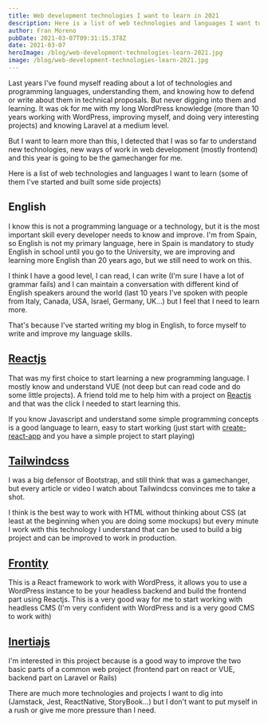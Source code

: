 ```yaml
---
title: Web development technologies I want to learn in 2021
description: Here is a list of web technologies and languages I want to learn in 2021
author: Fran Moreno
pubDate: 2021-03-07T09:31:15.378Z
date: 2021-03-07
heroImage: /blog/web-development-technologies-learn-2021.jpg
image: /blog/web-development-technologies-learn-2021.jpg
---
```


Last years I've found myself reading about a lot of technologies and programming languages, understanding them, and knowing how to defend or write about them in technical proposals. But never digging into them and learning. It was ok for me with my long WordPress knowledge (more than 10 years working with WordPress, improving myself, and doing very interesting projects) and knowing Laravel at a medium level.

But I want to learn more than this, I detected that I was so far to understand new technologies, new ways of work in web development (mostly frontend) and this year is going to be the gamechanger for me.

Here is a list of web technologies and languages I want to learn (some of them I've started and built some side projects)

## English

I know this is not a programming language or a technology, but it is the most important skill every developer needs to know and improve. I'm from Spain, so English is not my primary language, here in Spain is mandatory to study English in school until you go to the University, we are improving and learning more English than 20 years ago, but we still need to work on this.

I think I have a good level, I can read, I can write (I'm sure I have a lot of grammar fails) and I can maintain a conversation with different kind of English speakers around the world (last 10 years I've spoken with people from Italy, Canada, USA, Israel, Germany, UK...) but I feel that I need to learn more.

That's because I've started writing my blog in English, to force myself to write and improve my language skills.

## [Reactjs](https://reactjs.org/)

That was my first choice to start learning a new programming language. I mostly know and understand VUE (not deep but can read code and do some little projects). A friend told me to help him with a project on [Reactjs](https://reactjs.org/) and that was the click I needed to start learning this.

If you know Javascript and understand some simple programming concepts is a good language to learn, easy to start working (just start with [create-react-app](https://create-react-app.dev/) and you have a simple project to start playing)

## [Tailwindcss](https://tailwindcss.com/)

I was a big defensor of Bootstrap, and still think that was a gamechanger, but every article or video I watch about Tailwindcss convinces me to take a shot.

I think is the best way to work with HTML without thinking about CSS (at least at the beginning when you are doing some mockups) but every minute I work with this technology I understand that can be used to build a big project and can be improved to work in production.

## [Frontity](https://frontity.org/)

This is a React framework to work with WordPress, it allows you to use a WordPress instance to be your headless backend and build the frontend part using Reactjs. This is a very good way for me to start working with headless CMS (I'm very confident with WordPress and is a very good CMS to work with)

## [Inertiajs](https://inertiajs.com/)

I'm interested in this project because is a good way to improve the two basic parts of a common web project (frontend part on react or VUE, backend part on Laravel or Rails)

There are much more technologies and projects I want to dig into (Jamstack, Jest, ReactNative, StoryBook...) but I don't want to put myself in a rush or give me more pressure than I need.
